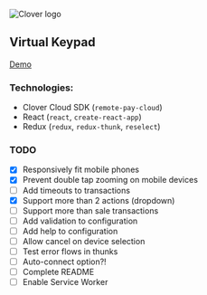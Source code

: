 ![Clover logo](https://www.clover.com/assets/images/public-site/press/clover_primary_gray_rgb.png)

## Virtual Keypad

[Demo](https://jwhitted-clover.github.io/virtual-keypad/)

### Technologies:

- Clover Cloud SDK (`remote-pay-cloud`)
- React (`react`, `create-react-app`)
- Redux (`redux`, `redux-thunk`, `reselect`)

### TODO

- [x] Responsively fit mobile phones
- [x] Prevent double tap zooming on mobile devices
- [ ] Add timeouts to transactions
- [x] Support more than 2 actions (dropdown)
- [ ] Support more than sale transactions
- [ ] Add validation to configuration
- [ ] Add help to configuration
- [ ] Allow cancel on device selection
- [ ] Test error flows in thunks
- [ ] Auto-connect option?!
- [ ] Complete README
- [ ] Enable Service Worker
